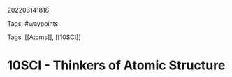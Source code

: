 202203141818

Tags: #waypoints 

Tags: [[Atoms]], [[10SCI]]

# 10SCI - Thinkers of Atomic Structure
